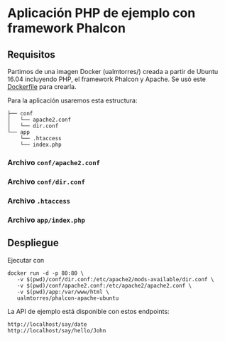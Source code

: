 # Aplicación PHP de ejemplo con framework Phalcon 

## Requisitos

Partimos de una imagen Docker (ualmtorres/) creada a partir de Ubuntu 16.04 incluyendo PHP, el framework Phalcon y Apache. Se usó este [Dockerfile](./Dockerfile) para crearla.

Para la aplicación usaremos esta estructura:

```
├── conf
│   └── apache2.conf
│   └── dir.conf
└── app
    └── .htaccess
    └── index.php    
```

### Archivo `conf/apache2.conf`

<script src="https://gist.github.com/ualmtorres/f761d4c804d618857dfa7705b1c0e2d2.js"></script>

### Archivo `conf/dir.conf`

<script src="https://gist.github.com/ualmtorres/8ff877247f6aab3376d6bb3d4730cd13.js"></script>

### Archivo `.htaccess`

<script src="https://gist.github.com/ualmtorres/c30c93c889c404e3ec36.js"></script>

### Archivo `app/index.php`

<script src="https://gist.github.com/ualmtorres/aa3d8a258ed6e22881de.js"></script>

## Despliegue

Ejecutar con 

```
docker run -d -p 80:80 \
   -v $(pwd)/conf/dir.conf:/etc/apache2/mods-available/dir.conf \
   -v $(pwd)/conf/apache2.conf:/etc/apache2/apache2.conf \
   -v $(pwd)/app:/var/www/html \
   ualmtorres/phalcon-apache-ubuntu
```

La API de ejemplo está disponible con estos endpoints:

```
http://localhost/say/date
http://localhost/say/hello/John
```


